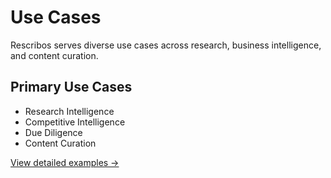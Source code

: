 # Use Cases

Rescribos serves diverse use cases across research, business intelligence, and content curation.

## Primary Use Cases

- Research Intelligence
- Competitive Intelligence
- Due Diligence
- Content Curation

[View detailed examples →](examples.md)
